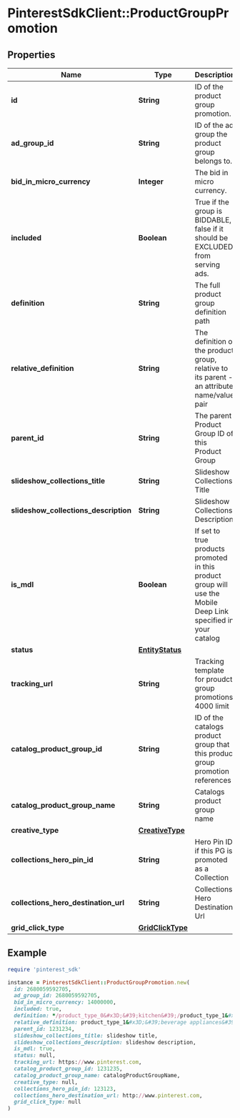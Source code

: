 # PinterestSdkClient::ProductGroupPromotion

## Properties

| Name | Type | Description | Notes |
| ---- | ---- | ----------- | ----- |
| **id** | **String** | ID of the product group promotion. | [optional] |
| **ad_group_id** | **String** | ID of the ad group the product group belongs to. | [optional] |
| **bid_in_micro_currency** | **Integer** | The bid in micro currency. | [optional] |
| **included** | **Boolean** | True if the group is BIDDABLE, false if it should be EXCLUDED from serving ads. | [optional] |
| **definition** | **String** | The full product group definition path | [optional] |
| **relative_definition** | **String** | The definition of the product group, relative to its parent - an attribute name/value pair | [optional] |
| **parent_id** | **String** | The parent Product Group ID of this Product Group | [optional] |
| **slideshow_collections_title** | **String** | Slideshow Collections Title | [optional] |
| **slideshow_collections_description** | **String** | Slideshow Collections Description | [optional] |
| **is_mdl** | **Boolean** | If set to true products promoted in this product group will use the Mobile Deep Link specified in your catalog | [optional] |
| **status** | [**EntityStatus**](EntityStatus.md) |  | [optional] |
| **tracking_url** | **String** | Tracking template for proudct group promotions. 4000 limit | [optional] |
| **catalog_product_group_id** | **String** | ID of the catalogs product group that this product group promotion references | [optional] |
| **catalog_product_group_name** | **String** | Catalogs product group name | [optional] |
| **creative_type** | [**CreativeType**](CreativeType.md) |  | [optional] |
| **collections_hero_pin_id** | **String** | Hero Pin ID if this PG is promoted as a Collection | [optional] |
| **collections_hero_destination_url** | **String** | Collections Hero Destination Url | [optional] |
| **grid_click_type** | [**GridClickType**](GridClickType.md) |  | [optional] |

## Example

```ruby
require 'pinterest_sdk'

instance = PinterestSdkClient::ProductGroupPromotion.new(
  id: 2680059592705,
  ad_group_id: 2680059592705,
  bid_in_micro_currency: 14000000,
  included: true,
  definition: */product_type_0&#x3D;&#39;kitchen&#39;/product_type_1&#x3D;&#39;beverage appliances&#39;,
  relative_definition: product_type_1&#x3D;&#39;beverage appliances&#39;,
  parent_id: 1231234,
  slideshow_collections_title: slideshow title,
  slideshow_collections_description: slideshow description,
  is_mdl: true,
  status: null,
  tracking_url: https://www.pinterest.com,
  catalog_product_group_id: 1231235,
  catalog_product_group_name: catalogProductGroupName,
  creative_type: null,
  collections_hero_pin_id: 123123,
  collections_hero_destination_url: http://www.pinterest.com,
  grid_click_type: null
)
```

